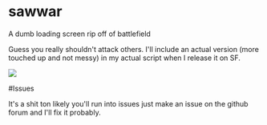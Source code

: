 # sawwar
A dumb loading screen rip off of battlefield

Guess you really shouldn't attack others.
I'll include an actual version (more touched up and not messy) in my actual script when I release it on SF.

![](http://i.lunaversity.xyz/4098.jpg)

#Issues

It's a shit ton likely you'll run into issues just make an issue on the github forum and I'll fix it probably.
